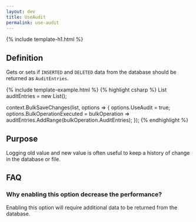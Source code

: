 ```yaml
---
layout: dev
title: UseAudit
permalink: use-audit
---
```


{% include template-h1.html %}

## Definition
Gets or sets if `INSERTED` and `DELETED` data from the database should be returned as `AuditEntries`.

{% include template-example.html %} 
{% highlight csharp %}
List<AuditEntry> auditEntries = new List<AuditEntry>();

context.BulkSaveChanges(list, options =>
{
	options.UseAudit = true;
	options.BulkOperationExecuted = bulkOperation => auditEntries.AddRange(bulkOperation.AuditEntries);
});
{% endhighlight %}

## Purpose
Logging old value and new value is often useful to keep a history of change in the database or file.

## FAQ

### Why enabling this option decrease the performance?
Enabling this option will require additional data to be returned from the database.